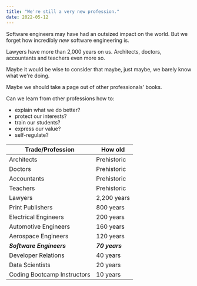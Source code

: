 ```yaml
---
title: "We're still a very new profession."
date: 2022-05-12
---
```


Software engineers may have had an outsized impact on the world. But we forget how incredibly *new* software engineering is. 

Lawyers have more than 2,000 years on us. Architects, doctors, accountants and teachers even more so.

Maybe it would be wise to consider that maybe, just maybe, we barely know what we're doing. 

Maybe we should take a page out of other professionals' books.

Can we learn from other professions how to:
* explain what we do better?
* protect our interests?
* train our students?
* express our value?
* self-regulate?

|Trade/Profession|How old|
|-----|---|
|Architects|Prehistoric|
|Doctors|Prehistoric|
|Accountants|Prehistoric|
|Teachers|Prehistoric|
|Lawyers| 2,200 years|
|Print Publishers|800 years|
|Electrical Engineers|200 years|
|Automotive Engineers|160 years|
|Aerospace Engineers|120 years|
|***Software Engineers***|***70 years***|
|Developer Relations|40 years|
|Data Scientists|20 years|
|Coding Bootcamp Instructors|10 years|


